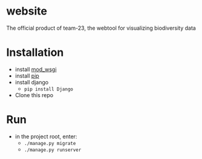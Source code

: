 # website
The official product of team-23, the webtool for visualizing biodiversity data

# Installation 
- install [mod_wsgi](https://github.com/GrahamDumpleton/mod_wsgi)
- install [pip](https://pip.pypa.io/en/stable/)
- install django
  - ```pip install Django```
- Clone this repo
  
# Run
- in the project root, enter:
  - ```./manage.py migrate```
  - ```./manage.py runserver```
  
